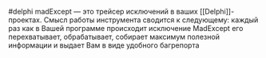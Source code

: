#delphi
madExcept — это трейсер исключений в ваших [[Delphi]]-проектах. Смысл работы инструмента сводится к следующему: каждый раз как в Вашей программе происходит исключение MadExcept его перехватывает, обрабатывает, собирает максимум полезной информации и выдает Вам в виде удобного багрепорта